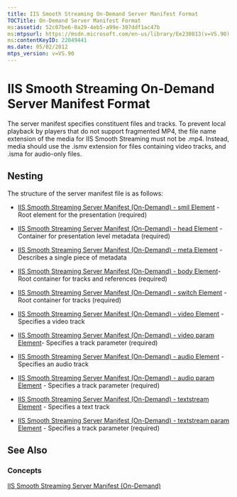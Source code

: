 ```yaml
---
title: IIS Smooth Streaming On-Demand Server Manifest Format
TOCTitle: On-Demand Server Manifest Format
ms:assetid: 52c07be6-0a29-4eb5-a99e-307ddf1ac47b
ms:mtpsurl: https://msdn.microsoft.com/en-us/library/Ee230813(v=VS.90)
ms:contentKeyID: 22049441
ms.date: 05/02/2012
mtps_version: v=VS.90
---
```


# IIS Smooth Streaming On-Demand Server Manifest Format

The server manifest specifies constituent files and tracks. To prevent local playback by players that do not support fragmented MP4, the file name extension of the media for IIS Smooth Streaming must not be .mp4. Instead, media should use the .ismv extension for files containing video tracks, and .isma for audio-only files.

## Nesting

The structure of the server manifest file is as follows:

  - [IIS Smooth Streaming Server Manifest (On-Demand) - smil Element](iis-smooth-streaming-server-manifest-on-demand-smil-element.md) - Root element for the presentation (required)

  - [IIS Smooth Streaming Server Manifest (On-Demand) - head Element](iis-smooth-streaming-server-manifest-on-demand-head-element.md) - Container for presentation level metadata (required)

  - [IIS Smooth Streaming Server Manifest (On-Demand) - meta Element](iis-smooth-streaming-server-manifest-on-demand-meta-element.md) - Describes a single piece of metadata

  - [IIS Smooth Streaming Server Manifest (On-Demand) - body Element](iis-smooth-streaming-server-manifest-on-demand-body-element.md)- Root container for tracks and references (required)

  - [IIS Smooth Streaming Server Manifest (On-Demand) - switch Element](iis-smooth-streaming-server-manifest-on-demand-switch-element.md) - Root container for tracks (required)

  - [IIS Smooth Streaming Server Manifest (On-Demand) - video Element](iis-smooth-streaming-server-manifest-on-demand-video-element.md) - Specifies a video track

  - [IIS Smooth Streaming Server Manifest (On-Demand) - video param Element](iis-smooth-streaming-server-manifest-on-demand-video-param-element.md)- Specifies a track parameter (required)

  - [IIS Smooth Streaming Server Manifest (On-Demand) - audio Element](iis-smooth-streaming-server-manifest-on-demand-audio-element.md) - Specifies an audio track

  - [IIS Smooth Streaming Server Manifest (On-Demand) - audio param Element](iis-smooth-streaming-server-manifest-on-demand-audio-param-element.md) - Specifies a track parameter (required)

  - [IIS Smooth Streaming Server Manifest (On-Demand) - textstream Element](iis-smooth-streaming-server-manifest-on-demand-textstream-element.md) - Specifies a text track

  - [IIS Smooth Streaming Server Manifest (On-Demand) - textstream param Element](iis-smooth-streaming-server-manifest-on-demand-textstream-param-element.md) - Specifies a track parameter (required)

## See Also

### Concepts

[IIS Smooth Streaming Server Manifest (On-Demand)](iis-smooth-streaming-server-manifest-on-demand.md)

